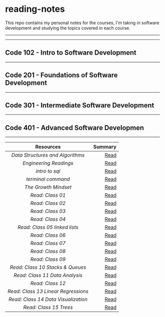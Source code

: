 # reading-notes

This repo contains my personal notes for the courses, I'm taking in software development and studying the topics covered in each course.

---
---

## Code 102 - Intro to Software Development
---

## Code 201 - Foundations of Software Development
---

## Code 301 - Intermediate Software Development
---

## Code 401 - Advanced Software Developmen
---



| **Resources**                      | **Summary**                                            |
|    :----:                          |          ---:                                          |
|*Data Structures and Algorithms*    | [Read](./file/Data%20Structures%20and%20Algorithms.md) |
|*Engineering Readings*              | [Read](./file/Engineering%20Readings.md)               |
|*intro to sql*                      | [Read](./file/sql.md)                                  |
|*terminal command*                  | [Read](./file/Termenal.md)                             |
|*The Growth Mindset*                | [Read](./file/The%20Growth%20Mindset.md)               |
|*Read: Class 01*                    | [Read](./file/Read%3A%20Class%2001.md)                 |
|*Read: Class 02*                    | [Read](./file/Read%3A%20Class%2002.md)                 |
|*Read: Class 03*                    | [Read](./file/Read%3A%20Class%2003%20.md)              |
|*Read: Class 04*                    | [Read](./file/Read%3A%20Class%2004.md)                 |
|*Read: Class 05 linked lists*       | [Read](./file/linked%20lists.md)                       |
|*Read: Class 06*                    | [Read](./file/Read%3A%20Class%2006.md)                 |
|*Read: Class 07*                    | [Read](./file/Read%3A%20Class%2007.md)                 |
|*Read: Class 08*                    | [Read](./file/Read%3A%20Class%2008.md)                 |
|*Read: Class 09*                    | [Read](./file/Read%3A%20Class%2009.md)                 |
|*Read: Class 10 Stacks & Queues*    | [Read](./file/Stacks%20%26%20Queues.md)                |
|*Read: Class 11 Data Analysis*      | [Read](./file/Data%20Analysis.md)                      |
|*Read: Class 12*                    | [Read](./file/Read%3A%20Class%2012.md)                 |
|*Read: Class 13 Linear Regressions* | [Read](./file/Linear%20Regressions.md)                 |
|*Read: Class 14 Data Visualization* | [Read](./file/Data%20Visualization.md)                 |
|*Read: Class 15 Trees*              | [Read](./file/Read%3A%20Class%2015%20Trees.md)         |
 
